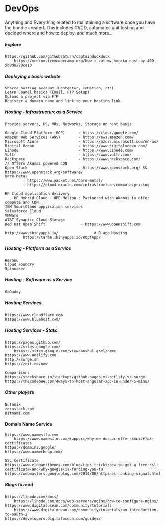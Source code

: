 # DevOps

Anything and Everything related to maintaining a software once you have the bundle created. This includes CI/CD, automated unit testing and decided where and how to deploy, and much more...

##### Explore

```
https://github.com/githubsaturn/captainduckduck
    https://medium.freecodecamp.org/how-i-cut-my-heroku-cost-by-400-5b9d0220ce13
```

##### Deploying a basic website

```
Shared hosting account (Hostgator, InMotion, etc)
Learn Cpanel basics (Email, FTP Setup)
Upload a project via FTP
Register a domain name and link to your hosting link
```

##### Hosting - Infrastructure as a Service

```
Provide servers, OS, VMs, Networks, Storage on rent basis

Google Cloud Platform (GCP)      - https://cloud.google.com/
Amazon Web Services (AWS)        - https://aws.amazon.com/
Microsoft Azure                  - https://azure.microsoft.com/en-us/
Digital Ocean                    - https://www.digitalocean.com/
Linode                           - https://www.linode.com/
Vultr                            - https://www.vultr.com/
Rackspace                        - https://www.rackspace.com/            // Offers Akamai powered CDN
Open Stack                       - https://www.openstack.org/ && https://www.openstack.org/software/
Bare Metal
        - https://www.packet.net/bare-metal/
        - https://cloud.oracle.com/infrastructure/compute/pricing

HP Cloud application delivery
    HP Hybrid Cloud - HPE Helion : Partnered with Akamai to offer compute and CDN
IBM SmartCloud application services
Salesforce Cloud
VMWare
AT&T Synaptic Cloud Storage
Red Hat Open Shift                - https://www.openshift.com

http://www.shinyapps.io/                # R app Hosting
        https://taran.shinyapps.io/ROptApp/
```

##### Hosting - Platform as a Service

```
Heroku
Cloud Foundry
Spinnaker
```

##### Hosting - Software as a Service

```
GoDaddy
```

##### Hosting Services

```
https://www.cloudflare.com
https://www.bluehost.com/
```

##### Hosting Services - Static

```
https://pages.github.com/
https://sites.google.com/
    https://sites.google.com/view/anshul-goel/home
https://www.netlify.com
http://surge.sh
https://zeit.co/now

Comparison:
https://stackshare.io/stackups/github-pages-vs-netlify-vs-surge
https://thecodebee.com/4ways-to-host-angular-app-in-under-5-mins/
```

##### Other players

```
Nutanix
zerostack.com
Bitnami.com
```

#### Domain Name Service

```
https://www.namesilo.com
    https://www.namesilo.com/Support/Why-we-do-not-offer-SSL%2FTLS-certificates
https://domains.google/
https://www.namecheap.com/

SSL Certificate
https://www.elegantthemes.com/blog/tips-tricks/how-to-get-a-free-ssl-certificate-and-why-google-is-forcing-you-to
https://webmasters.googleblog.com/2014/08/https-as-ranking-signal.html
```

##### Blogs to read

```
https://linode.com/docs/
    https://linode.com/docs/web-servers/nginx/how-to-configure-nginx/
https://www.digitalocean.com/community/tutorials
    https://www.digitalocean.com/community/tutorials/an-introduction-to-oauth-2
https://developers.digitalocean.com/guides/
```



